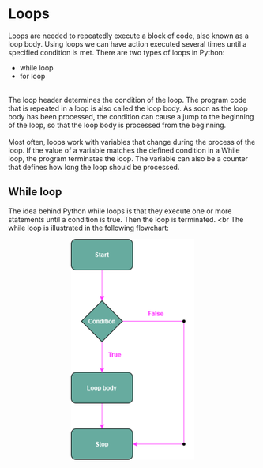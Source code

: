# Loops

Loops are needed to repeatedly execute a block of code, also known as a loop body. Using loops we can have action executed several times until a specified condition is met. There are two types of loops in Python:<br>
- while loop
- for loop
<br>
The loop header determines the condition of the loop. The program code that is repeated in a loop is also called the loop body. As soon as the loop body has been processed, the condition can cause a jump to the beginning of the loop, so that the loop body is processed from the beginning.
<br>
<br>
Most often, loops work with variables that change during the process of the loop. If the value of a variable matches the defined condition in a While loop, the program terminates the loop. The variable can also be a counter that defines how long the loop should be processed.

## While loop

The idea behind Python while loops is that they execute one or more statements until a condition is true. Then the loop is terminated.
<br
The while loop is illustrated in the following flowchart:
    
<p align="center">
<img src="https://github.com/Olexandr-Andriyenko/Python-learning-path/blob/main/illustrations/img21.png" width="250">
<p>  
